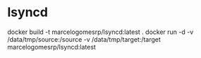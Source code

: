# lsyncd
docker build -t marcelogomesrp/lsyncd:latest .
docker run -d -v /data/tmp/source:/source -v /data/tmp/target:/target marcelogomesrp/lsyncd:latest

